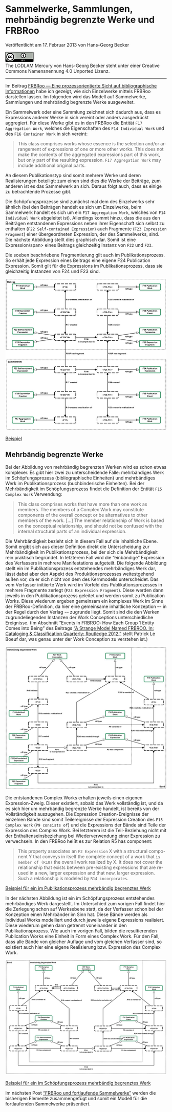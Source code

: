 # Sammelwerke, Sammlungen, mehrbändig begrenzte Werke und FRBRoo

Veröffentlicht am 17. Februar 2013 von Hans-Georg Becker	

![The LODLAM Mercury von Hans-Georg Becker steht unter einer Creative Commons Namensnennung 4.0 Unported Lizenz.](../../../cc_by_88x31.png)\
The LODLAM Mercury von Hans-Georg Becker steht unter einer Creative Commons Namensnennung 4.0 Unported Lizenz.

***

Im Beitrag [FRBRoo — Eine prozessorientierte Sicht auf bibliographische Informationen](../16/frbroo-eine-prozessorientierte-sicht-auf-bibliographische-informationen.md) habe ich gezeigt, wie sich Einzelwerke mittels FRBRoo darstellen lassen. Im folgenden wird das Modell auf Sammelwerke, Sammlungen und mehrbändig begrenzte Werke ausgeweitet.

Ein Sammelwerk oder eine Sammlung zeichnet sich dadurch aus, dass es Expressions anderer Werke in sich vereint oder anders ausgedrückt aggregiert. Für diese Werke gibt es in den FRBRoo die Entität `F17 Aggregation Work`, welches die Eigenschaften des `F14 Individual Work` und des `F16 Container Work` in sich vereint:

>    This class comprises works whose essence is the selection and/or ar-rangement of expressions of one or more other works. This does not make the contents of the aggregated expressions part of this work, but only part of the resulting expression. `F17 Aggregation Work` may include additional original parts.

An diesem Publikationstyp sind somit mehrere Werke und deren Realisierungen beteiligt: zum einen sind dies die Werke der Beiträge, zum anderen ist es das Sammelwerk an sich. Daraus folgt auch, dass es einige zu betrachtende Prozesse gibt.

Die Schöpfungsprozesse sind zunächst mal dem des Einzelwerks sehr ähnlich (bei den Beiträgen handelt es sich um Einzelwerke, beim Sammelwerk handelt es sich um ein `F17 Aggregation Work`, welches von `F14 Individual Work` abgeleitet ist). Allerdings kommt hinzu, dass die aus den Beiträgen entstandenen Expressions neben ihrer Eigenschaft sich selbst zu enthalten (`F22 Self-contained Expression`) auch Fragmente (`F23 Expression Fragment`) einer übergeordneten Expression, der des Sammelwerks, sind. Die nächste Abbildung stellt dies graphisch dar. Somit ist eine Expression/span> eines Beitrags gleichzeitig Instanz von `F22` und `F23`.

Die soeben beschriebene Fragmentierung gilt auch im Publikationsprozess. So erhält jede Expression eines Beitrags eine eigene F24 Publication Expression. Somit gilt für die Expressions im Publikationsprozess, dass sie gleichzeitig Instanzen von F24 und F23 sind.

[![Sammelwerk](HGB_Sammelwerk.jpg)](HGB_Sammelwerk.jpg)

[Beispiel](beispiel-frbroo-fur-sammelwerke-und-sammlungen-example-frbroo-for-aggregation-work.md)

## Mehrbändig begrenzte Werke

Bei der Abbildung von mehrbändig begrenzten Werken wird es schon etwas komplexer. Es gibt hier zwei zu unterscheidende Fälle: mehrbändiges Werk im Schöpfungsprozess (bibliographische Einheiten) und mehrbändiges Werk im Publikationsprozess (buchbinderische Einheiten).
Bei der Mehrbändigkeit im Schöpfungsprozess findet die Definition der Entität `F15 Complex Work` Verwendung:

>    This class comprises works that have more than one work as members. The members of a Complex Work may constitute components of the overall concept or be alternatives to other members of the work. […] The member relationship of Work is based on the conceptual relationship, and should not be confused with the internal structural parts of an individual expression.

Die Mehrbändigkeit bezieht sich in diesem Fall auf die inhaltliche Ebene. Somit ergibt sich aus dieser Definition direkt die Unterscheidung zur Mehrbändigkeit im Publikationsprozess, bei der sich die Mehrbändigkeit rein praktisch begründet. In letzterem Fall wird die “einbändige” Expression des Verfassers in mehrere Manifestations aufgeteilt.
Die folgende Abbildung stellt ein im Publikationsprozess entstehendes mehrbändiges Werk dar, lässt dabei aber den Aspekt des Produktionsprozesses weitestgehend außen vor, da er sich nicht von dem des Kernmodells unterscheidet. Das vom Verfasser initiierte Werk wird im Vorfeld des Publikationsprozesses in mehrere Fragmente zerlegt (`F23 Expression Fragment`). Diese werden dann jeweils in den Publikationsprozess geleitet und werden somit zu Publication Works. Diese wiederum ergeben gemeinsam ein komplexes Werk im Sinne der FRBRoo-Definition, da hier eine gemeinsame inhaltliche Konzeption –- in der Regel durch den Verlag -– zugrunde liegt. Somit sind die den Werken zugrundeliegenden Instanzen der Work Conceptions unterschiedliche Ereignisse. (Im Abschnitt “Events in FRBROO: How Each Group 1 Entity Comes into Being” des Beitrags [“A Strange Model Named FRBROO. In: Cataloging & Classification Quarterly: Routledge 2012.”](https://doi.org/10.1080/01639374.2012.679222) stellt Patrick Le Boeuf dar, was genau unter der Work Conception zu verstehen ist.)

[![mbW_Publikationsprozess](HGB_mbW_Publikationsprozess.jpg)](HGB_mbW_Publikationsprozess.jpg)

Die entstandenen Complex Works erhalten jeweils einen eigenen Expression-Zweig. Dieser existiert, sobald das Werk vollständig ist, und da es sich hier um mehrbändig begrenzte Werke handelt, ist bereits von der Vollständigkeit auszugehen. Die Expression Creation-Ereignisse der einzelnen Bände sind somit Teilereignisse der Expression Creation des `F15 Complex Work` (`P9 consists of`) und die Expressions der Bände sind Teile der Expression des Complex Work. Bei letzterem ist die Teil-Beziehung nicht mit der Enthaltenseinsbeziehung bei Wiederverwendung einer Expression zu verwechseln. In den FRBRoo heißt es zur Relation R5 has component:

>    This property associates an `F2 Expression` X with a structural compo-nent Y that conveys in itself the complete concept of a work that `is member of (R10)` the overall work realized by X. It does not cover the relationship that exists between pre-existing expressions that are re-used in a new, larger expression and that new, larger expression. Such a relationship is modeled by `R14 incorporates`.

[Beispiel für ein im Publikationsprozess mehrbändig begrenztes Werk](beispiele-frbroo-fur-mehrbaendig-begrenzte-werke-examples-frbroo-for-multivolume-works.md)

In der nächsten Abbildung ist ein im Schöpfungsprozess entstehendes mehrbändiges Werk dargestellt. Im Unterschied zum vorigen Fall findet hier die Zerlegung schon auf Werksebene statt, da der Verfasser schon bei der Konzeption einen Mehrbänder im Sinn hat. Diese Bände werden als Individual Works modelliert und durch jeweils eigene Expressions realisiert. Diese wiederum gehen dann getrennt voneinander in den Publikationsprozess. Wie auch im vorigen Fall, bilden die resultierenden Publication Works eine Einheit in Form eines Complex Work. Für den Fall, dass alle Bände von gleicher Auflage und vom gleichen Verfasser sind, so existiert auch hier eine eigene Realisierung bzw. Expression des Complex Work.

[![mbW_Schoepfungsprozess](HGB_mbW_Schoepfungsprozess.jpg)](HGB_mbW_Schoepfungsprozess.jpg)

[Beispiel für ein im Schöpfungsprozess mehrbändig begrenztes Werk](beispiele-frbroo-fur-mehrbaendig-begrenzte-werke-examples-frbroo-for-multivolume-works.md)

Im nächsten Post [“FRBRoo und fortlaufende Sammelwerke”](../28/frbroo-und-fortlaufende-sammelwerke.md) werden die bisherigen Elemente zusammengefügt und somit ein Modell für die fortlaufenden Sammelwerke präsentiert.
